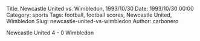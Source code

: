 Title: Newcastle United vs. Wimbledon, 1993/10/30
Date: 1993/10/30 00:00
Category: sports
Tags: football, football scores, Newcastle United, Wimbledon
Slug: newcastle-united-vs-wimbledon
Author: carbonero


Newcastle United 4 - 0 Wimbledon
